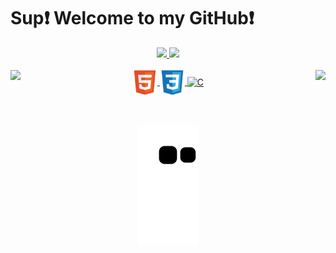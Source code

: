 <h1><b>Sup❗ Welcome to my GitHub❗</b></h1>  
  <div align="center">
  <a href="https://github.com/jaoangeloni">
  <img height="150em" src="https://github-readme-stats.vercel.app/api?username=jaoangeloni&show_icons=true&theme=dark&include_all_commits=true&count_private=true"/>
  <img height="150em" src="https://github-readme-stats.vercel.app/api/top-langs/?username=jaoangeloni&layout=compact&langs_count=7&theme=dark"/>
</div>
<div align="center">
<br>
<center>
  <img height="70" src="https://www.pngplay.com/wp-content/uploads/11/Gengar-PNG-Background.png" align="left" style="filter:FlipH"/>
    <a href="https://www.w3schools.com/html/default.asp"><img align="center" alt="HTML"width="40"  src="https://raw.githubusercontent.com/devicons/devicon/master/icons/html5/html5-original.svg">
    <a href="https://www.w3schools.com/css/"><img align="center" alt="CSS" height="40" src="https://raw.githubusercontent.com/devicons/devicon/master/icons/css3/css3-original.svg">
    <a href="https://www.w3schools.com/c/index.php/"><img align="center" alt="C" height="40" src="https://raw.githubusercontent.com/jmnote/z-icons/master/svg/c.svg">
      <img height="70" src="https://www.pngplay.com/wp-content/uploads/11/Gengar-PNG-Background.png" align="right"/>
  </center>
  <br>
  </div>
  <br>
  
  <div align="center">
  
  ![Snake animation](https://github.com/jaoangeloni/jaoangeloni/blob/output/github-contribution-grid-snake.svg)
  
  </div>
 
